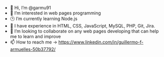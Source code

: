 - 👋 Hi, I’m @garmu91
- 👀 I’m interested in web pages programming
- 🕒 I’m currently learning Node.js
- 🌱 I have experience in HTML, CSS, JavaScript, MySQL, PHP, Git, Jira.
- 💞️ I’m looking to collaborate on any web pages developing that can help me to learn and improve
- 📫 How to reach me -> https://www.linkedin.com/in/guillermo-f-armuelles-50b37792/

<!---
garmu91/garmu91 is a ✨ special ✨ repository because its `README.md` (this file) appears on your GitHub profile.
You can click the Preview link to take a look at your changes.
--->
